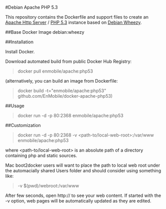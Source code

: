 #Debian Apache PHP 5.3

This repository contains the Dockerfile and support files to create an [Apache Http Server](http://httpd.apache.org/) / [PHP 5.3](http://php.net/releases/5_3_0.php) instance based on [Debian Wheezy](https://wiki.debian.org/DebianWheezy).

##Base Docker Image
debian:wheezy

##Installation

Install Docker.

Download automated build from public Docker Hub Registry: 
>docker pull enmobile/apache:php53

(alternatively, you can build an image from Dockerfile: 
>docker build -t="enmobile/apache:php53" github.com/EnMobile/docker-apache-php53)

##Usage

>docker run -d -p 80:2368 enmobile/apache:php53

##Customization

>docker run -d -p 80:2368 -v <path-to/local-web-root>:/var/www enmobile/apache:php53

where <path-to/local-web-root> is an absolute path of a directory containing php and static sources.

Mac boot2docker users will want to place the path to local web root under the automacially shared Users folder and should consider using something like:

>-v $(pwd)/webroot:/var/www

After few seconds, open http://<host> to see your web content.  If started with the -v option, web pages will be automatically updated as they are edited.
